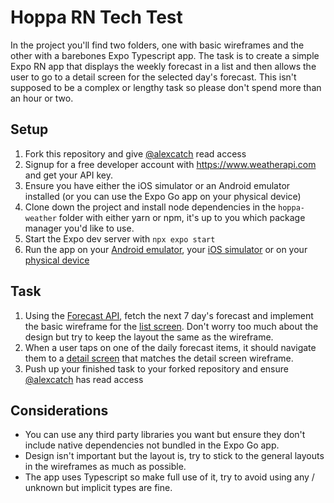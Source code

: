 # Hoppa RN Tech Test

In the project you'll find two folders, one with basic wireframes and the other with a barebones Expo Typescript app. The task is to create a
simple Expo RN app that displays the weekly forecast in a list and then allows the user to go to a detail screen for the selected day's forecast.
This isn't supposed to be a complex or lengthy task so please don't spend more than an hour or two.

## Setup
1. Fork this repository and give [@alexcatch](https://github.com/AlexCatch) read access 
2. Signup for a free developer account with https://www.weatherapi.com and get your API key.
3. Ensure you have either the iOS simulator or an Android emulator installed (or you can use the Expo Go app on your physical device)
4. Clone down the project and install node dependencies in the `hoppa-weather` folder with either yarn or npm, it's up to you which package manager you'd like to use.
5. Start the Expo dev server with `npx expo start`
6. Run the app on your [Android emulator](https://docs.expo.dev/workflow/android-studio-emulator/), your [iOS simulator](https://docs.expo.dev/workflow/ios-simulator/)
or on your [physical device](https://docs.expo.dev/workflow/run-on-device/)

## Task

1. Using the [Forecast API](https://www.weatherapi.com/docs/), fetch the next 7 day's forecast and implement the basic wireframe for the [list screen](https://github.com/hoppa/hoppa-rn-tech-test/blob/main/wireframes/forecast-list.png).
Don't worry too much about the design but try to keep the layout the same as the wireframe.
2. When a user taps on one of the daily forecast items, it should navigate them to a [detail screen](https://github.com/hoppa/hoppa-rn-tech-test/blob/main/wireframes/forecast%20detail.png)
that matches the detail screen wireframe.
3. Push up your finished task to your forked repository and ensure [@alexcatch](https://github.com/AlexCatch) has read access 

## Considerations
- You can use any third party libraries you want but ensure they don't include native dependencies not bundled in the Expo Go app.
- Design isn't important but the layout is, try to stick to the general layouts in the wireframes as much as possible.
- The app uses Typescript so make full use of it, try to avoid using any / unknown but implicit types are fine.

